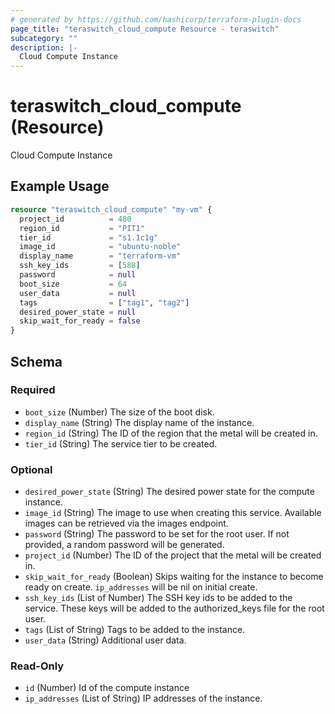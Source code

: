 ```yaml
---
# generated by https://github.com/hashicorp/terraform-plugin-docs
page_title: "teraswitch_cloud_compute Resource - teraswitch"
subcategory: ""
description: |-
  Cloud Compute Instance
---
```


# teraswitch_cloud_compute (Resource)

Cloud Compute Instance

## Example Usage

```terraform
resource "teraswitch_cloud_compute" "my-vm" {
  project_id          = 480
  region_id           = "PIT1"
  tier_id             = "s1.1c1g"
  image_id            = "ubuntu-noble"
  display_name        = "terraform-vm"
  ssh_key_ids         = [588]
  password            = null
  boot_size           = 64
  user_data           = null
  tags                = ["tag1", "tag2"]
  desired_power_state = null
  skip_wait_for_ready = false
}
```

<!-- schema generated by tfplugindocs -->
## Schema

### Required

- `boot_size` (Number) The size of the boot disk.
- `display_name` (String) The display name of the instance.
- `region_id` (String) The ID of the region that the metal will be created in.
- `tier_id` (String) The service tier to be created.

### Optional

- `desired_power_state` (String) The desired power state for the compute instance.
- `image_id` (String) The image to use when creating this service. Available images can be retrieved via the images endpoint.
- `password` (String) The password to be set for the root user. If not provided, a random password will be generated.
- `project_id` (Number) The ID of the project that the metal will be created in.
- `skip_wait_for_ready` (Boolean) Skips waiting for the instance to become ready on create. `ip_addresses` will be nil on initial create.
- `ssh_key_ids` (List of Number) The SSH key ids to be added to the service. These keys will be added to the authorized_keys file for the root user.
- `tags` (List of String) Tags to be added to the instance.
- `user_data` (String) Additional user data.

### Read-Only

- `id` (Number) Id of the compute instance
- `ip_addresses` (List of String) IP addresses of the instance.
